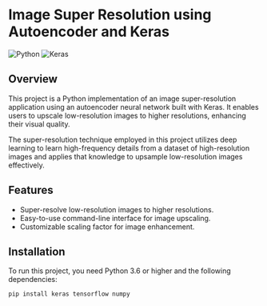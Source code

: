 # Image Super Resolution using Autoencoder and Keras

![Python](https://img.shields.io/badge/Python-3.6%2B-blue)
![Keras](https://img.shields.io/badge/Keras-2.0%2B-red)

## Overview

This project is a Python implementation of an image super-resolution application using an autoencoder neural network built with Keras. It enables users to upscale low-resolution images to higher resolutions, enhancing their visual quality.

The super-resolution technique employed in this project utilizes deep learning to learn high-frequency details from a dataset of high-resolution images and applies that knowledge to upsample low-resolution images effectively.

## Features

- Super-resolve low-resolution images to higher resolutions.
- Easy-to-use command-line interface for image upscaling.
- Customizable scaling factor for image enhancement.

## Installation

To run this project, you need Python 3.6 or higher and the following dependencies:

```bash
pip install keras tensorflow numpy 
